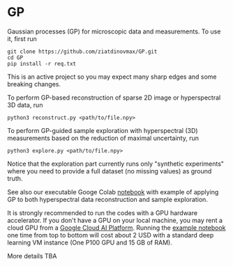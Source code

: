 # GP
Gaussian processes (GP) for microscopic data and measurements. To use it, first run

```
git clone https://github.com/ziatdinovmax/GP.git
cd GP
pip install -r req.txt
```

This is an active project so you may expect many sharp edges and some breaking changes.

To perform GP-based reconstruction of sparse 2D image or hyperspectral 3D data, run
```
python3 reconstruct.py <path/to/file.npy>
```

To perform GP-guided sample exploration with hyperspectral (3D) measurements based on the reduction of maximal uncertainty, run 
```
python3 explore.py <path/to/file.npy>
```
Notice that the exploration part currently runs only "synthetic experiments" where you need to provide a full dataset (no missing values) as ground truth.

See also our executable Googe Colab [notebook](https://colab.research.google.com/github/ziatdinovmax/GP/blob/master/notebooks/GP_BEPFM.ipynb) with example of applying GP to both hyperspectral data reconstruction and sample exploration.

It is strongly recommended to run the codes with a GPU hardware accelerator. If you don't have a GPU on your local machine, you may rent a cloud GPU from a [Google Cloud AI Platform](https://cloud.google.com/ai-platform/). Running the [example notebook](https://colab.research.google.com/github/ziatdinovmax/GP/blob/master/notebooks/GP_BEPFM.ipynb) one time from top to bottom will cost about 2 USD with a standard deep learning VM instance (One P100 GPU and 15 GB of RAM).

More details TBA
